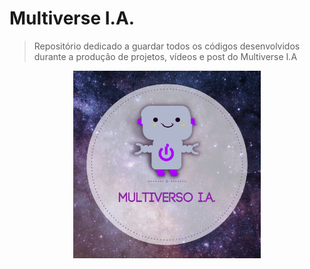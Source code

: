 # Multiverse I.A.
> Repositório dedicado a guardar todos os códigos desenvolvidos durante a produção de projetos, vídeos e post do Multiverse I.A 

<p align="center">
  <img src="Logo.png" width="300"/>
</p>


